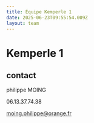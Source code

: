 ```yaml
---
title: Équipe Kemperle 1
date: 2025-06-23T09:55:54.009Z
layout: team
---
```


# Kemperle 1



## contact 

philippe MOING

06.13.37.74.38 

moing.philippe@orange.fr

